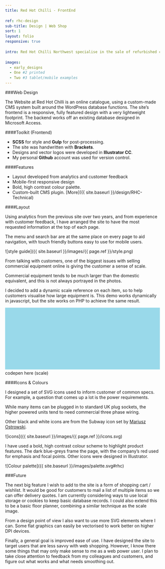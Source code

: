 ```yaml
---
title: Red Hot Chilli - FrontEnd

ref: rhc-design
sub-title: Design | Web Shop
sort: 1
layout: folio
responsive: true

intro: Red Hot Chilli Northwest specialise in the sale of refurbished commercial catering equipment. They needed a site that would show off the company’s regularly updating product list, serving both UK and across Europe.

images:
  - early_designs
  - One #2 printed
  - Two #3 tablet/mobile examples
---
```


###Web Design

The Website at Red Hot Chilli is an online catalogue, using a custom-made CMS system built around the WordPress database functions. The site’s frontend is a responsive, fully featured design with a very lightweight footprint. The backend works off an existing database designed in Microsoft Access.

####Toolkit (Frontend)

- **SCSS** for style and **Gulp** for post-processing.
- The site was handwritten with **Brackets**.
- Designs and vector logos were developed in **Illustrator CC**.
- My personal **Github** account was used for version control.

####Features

- Layout developed from analytics and customer feedback
- Mobile-first responsive design
- Bold, high contrast colour palette.
- Custom-built CMS plugin. [More]({{ site.baseurl }}/design/RHC-Technical)

####Layout

Using analytics from the previous site over two years, and from experience with customer feedback, I have arranged the site to have the most requested information at the top of each page.

The menu and search bar are at the same place on every page to aid navigation, with touch friendly buttons easy to use for mobile users.

![style guide]({{ site.baseurl }}/images/{{ page.ref }}/style.png)

From talking with customers, one of the biggest issues with selling commercial equipment online is giving the customer a sense of scale.

Commercial equipment tends to be much larger than the domestic equivalent, and this is not always portrayed in the photos.

I decided to add a dynamic scale reference on each item, so to help customers visualise how large equipment is. This demo works dynamically in javascript, but the site works on PHP to achieve the same result.

![scale](/images/placeholder.png)
codepen here (scale)

####Icons & Colours

I designed a set of SVG icons used to inform customer of common specs. For example, a question that comes up a lot is the power requirements.

While many items can be plugged in to standard UK plug sockets, the higher powered units tend to need commercial three phase wiring.

Other black and white icons are from the Subway icon set by [Mariusz Ostrowski](https://github.com/mariuszostrowski/subway).

![icons]({{ site.baseurl }}/images/{{ page.ref }}/icons.svg)

I have used a bold, high contrast colour scheme to highlight product features. The dark blue-greys frame the page, with the company’s red used for emphasis and focal points.
 Other icons were designed in Illustrator.

![Colour palette]({{ site.baseurl }}/images/palette.svg#rhc)

###Future

The next big feature I wish to add to the site is a form of shopping cart / wishlist. It would be good for customers to mail a list of multiple items so we can offer delivery quotes. I am currently considering ways to use local storage or cookies to keep basic database records. I could also extend this to be a basic floor planner, combining a similar technique as the scale image.

From a design point of view I also want to use more SVG elements where I can. Some flat graphics can easily be vectorised to work better on higher DPI devices.

Finally, a general goal is improved ease of use. I have designed the site to target users that are less savvy with web shopping. However, I know there some things that may only make sense to me as a web power user. I plan to take close attention to feedback from my colleagues and customers, and figure out what works and what needs smoothing out.
